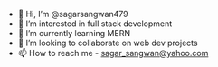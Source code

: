 - 👋 Hi, I’m @sagarsangwan479
- 👀 I’m interested in full stack development
- 🌱 I’m currently learning MERN
- 💞️ I’m looking to collaborate on web dev projects
- 📫 How to reach me - sagar_sangwan@yahoo.com

<!---
sagarsangwan479/sagarsangwan479 is a ✨ special ✨ repository because its `README.md` (this file) appears on your GitHub profile.
You can click the Preview link to take a look at your changes.
--->
